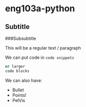 # eng103a-python

## Subtitle

###Subsubtitle

This will be a regular text / paragraph

We can put code in `code snippets`

```python
or larger 
code blocks
```

We can also have:
- Bullet
- Points!
- PelVis
